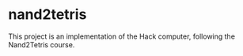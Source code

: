 # nand2tetris

This project is an implementation of the Hack computer, following the Nand2Tetris course.
